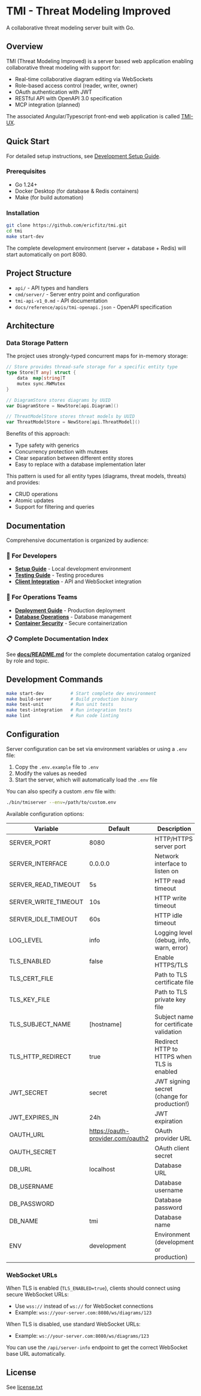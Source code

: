 # TMI - Threat Modeling Improved

A collaborative threat modeling server built with Go.

## Overview

TMI (Threat Modeling Improved) is a server based web application enabling collaborative threat modeling with support for:

- Real-time collaborative diagram editing via WebSockets
- Role-based access control (reader, writer, owner)
- OAuth authentication with JWT
- RESTful API with OpenAPI 3.0 specification
- MCP integration (planned)

The associated Angular/Typescript front-end web application is called [TMI-UX](https://github.com/ericfitz/tmi-ux).

## Quick Start

For detailed setup instructions, see [Development Setup Guide](docs/developer/setup/development-setup.md).

### Prerequisites

- Go 1.24+
- Docker Desktop (for database & Redis containers)
- Make (for build automation)

### Installation

```bash
git clone https://github.com/ericfitz/tmi.git
cd tmi
make start-dev
```

The complete development environment (server + database + Redis) will start automatically on port 8080.

## Project Structure

- `api/` - API types and handlers
- `cmd/server/` - Server entry point and configuration
- `tmi-api-v1_0.md` - API documentation
- `docs/reference/apis/tmi-openapi.json` - OpenAPI specification

## Architecture

### Data Storage Pattern

The project uses strongly-typed concurrent maps for in-memory storage:

```go
// Store provides thread-safe storage for a specific entity type
type Store[T any] struct {
    data  map[string]T
    mutex sync.RWMutex
}

// DiagramStore stores diagrams by UUID
var DiagramStore = NewStore[api.Diagram]()

// ThreatModelStore stores threat models by UUID
var ThreatModelStore = NewStore[api.ThreatModel]()
```

Benefits of this approach:

- Type safety with generics
- Concurrency protection with mutexes
- Clear separation between different entity stores
- Easy to replace with a database implementation later

This pattern is used for all entity types (diagrams, threat models, threats) and provides:

- CRUD operations
- Atomic updates
- Support for filtering and queries

## Documentation

Comprehensive documentation is organized by audience:

### 📖 For Developers

- **[Setup Guide](docs/developer/setup/development-setup.md)** - Local development environment
- **[Testing Guide](docs/developer/testing/integration-testing.md)** - Testing procedures
- **[Client Integration](docs/developer/integration/client-integration-guide.md)** - API and WebSocket integration

### 🚀 For Operations Teams

- **[Deployment Guide](docs/operator/deployment/deployment-guide.md)** - Production deployment
- **[Database Operations](docs/operator/database/postgresql-operations.md)** - Database management
- **[Container Security](docs/operator/deployment/container-security.md)** - Secure containerization

### 📋 Complete Documentation Index

See **[docs/README.md](docs/README.md)** for the complete documentation catalog organized by role and topic.

## Development Commands

```bash
make start-dev          # Start complete dev environment
make build-server       # Build production binary
make test-unit          # Run unit tests
make test-integration   # Run integration tests
make lint               # Run code linting
```

## Configuration

Server configuration can be set via environment variables or using a `.env` file:

1. Copy the `.env.example` file to `.env`
2. Modify the values as needed
3. Start the server, which will automatically load the `.env` file

You can also specify a custom .env file with:

```bash
./bin/tmiserver --env=/path/to/custom.env
```

Available configuration options:

| Variable             | Default                           | Description                                 |
| -------------------- | --------------------------------- | ------------------------------------------- |
| SERVER_PORT          | 8080                              | HTTP/HTTPS server port                      |
| SERVER_INTERFACE     | 0.0.0.0                           | Network interface to listen on              |
| SERVER_READ_TIMEOUT  | 5s                                | HTTP read timeout                           |
| SERVER_WRITE_TIMEOUT | 10s                               | HTTP write timeout                          |
| SERVER_IDLE_TIMEOUT  | 60s                               | HTTP idle timeout                           |
| LOG_LEVEL            | info                              | Logging level (debug, info, warn, error)    |
| TLS_ENABLED          | false                             | Enable HTTPS/TLS                            |
| TLS_CERT_FILE        |                                   | Path to TLS certificate file                |
| TLS_KEY_FILE         |                                   | Path to TLS private key file                |
| TLS_SUBJECT_NAME     | [hostname]                        | Subject name for certificate validation     |
| TLS_HTTP_REDIRECT    | true                              | Redirect HTTP to HTTPS when TLS is enabled  |
| JWT_SECRET           | secret                            | JWT signing secret (change for production!) |
| JWT_EXPIRES_IN       | 24h                               | JWT expiration                              |
| OAUTH_URL            | https://oauth-provider.com/oauth2 | OAuth provider URL                          |
| OAUTH_SECRET         |                                   | OAuth client secret                         |
| DB_URL               | localhost                         | Database URL                                |
| DB_USERNAME          |                                   | Database username                           |
| DB_PASSWORD          |                                   | Database password                           |
| DB_NAME              | tmi                               | Database name                               |
| ENV                  | development                       | Environment (development or production)     |

### WebSocket URLs

When TLS is enabled (`TLS_ENABLED=true`), clients should connect using secure WebSocket URLs:

- Use `wss://` instead of `ws://` for WebSocket connections
- Example: `wss://your-server.com:8080/ws/diagrams/123`

When TLS is disabled, use standard WebSocket URLs:

- Example: `ws://your-server.com:8080/ws/diagrams/123`

You can use the `/api/server-info` endpoint to get the correct WebSocket base URL automatically.

## License

See [license.txt](license.txt)
